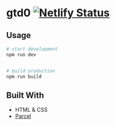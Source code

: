 # gtd0 [![Netlify Status](https://api.netlify.com/api/v1/badges/a51fce4d-2a89-435d-a4d2-21302c1e630e/deploy-status)](https://app.netlify.com/sites/gtd0/deploys)

## Usage
```bash
# start development
npm run dev


# build production
npm run build
```

## Built With
- HTML & CSS
- [Parcel](https://parceljs.org/)

